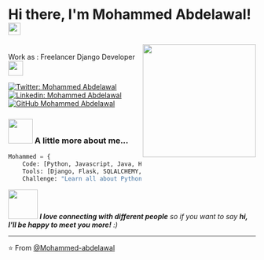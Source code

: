 <h1> Hi there, I'm Mohammed Abdelawal! <img src="https://media.giphy.com/media/26n7b7PjSOZJwVCmY/source.gif" width="25"></h1>
<img align='right' src="https://media.giphy.com/media/p4NLw3I4U0idi/source.gif" width="230">
</br>Work as : Freelancer Django Developer <img src="https://media.giphy.com/media/WUlplcMpOCEmTGBtBW/giphy.gif" width="30"></br>
</em></p>

[![Twitter: Mohammed Abdelawal](https://img.shields.io/twitter/follow/Mo_Developer?style=social)](https://twitter.com/Mo_Developer)
[![Linkedin: Mohammed Abdelawal](https://img.shields.io/badge/Mohammed-blue?style=flat-square&logo=Linkedin&logoColor=white&link=https://www.linkedin.com/in/mohammed-abdelawal/)](https://www.linkedin.com/in/mohammed-abdelawal/)
[![GitHub Mohammed Abdelawal](https://img.shields.io/github/followers/Mohammed-abdelawal?label=follow&style=social)](https://github.com/Mohammed-abdelawal)


### <img src="https://media.giphy.com/media/VgCDAzcKvsR6OM0uWg/giphy.gif" width="50"> A little more about me...  

```python
Mohammed = {
    Code: [Python, Javascript, Java, HTML, CSS, RUST],
    Tools: [Django, Flask, SQLALCHEMY, Bootstrap, TDD, OOP, Docker, Linux],
    Challenge: "Learn all about Python and a little about everything else",

```

<img src="https://media.giphy.com/media/LnQjpWaON8nhr21vNW/giphy.gif" width="60"> <em><b>I love connecting with different people</b> so if you want to say <b>hi, I'll be happy to meet you more!</b> :)</em>

---

⭐️ From [@Mohammed-abdelawal](https://github.com/Mohammed-abdelawal)
